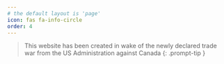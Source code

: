 ```yaml
---
# the default layout is 'page'
icon: fas fa-info-circle
order: 4
---
```


> This website has been created in wake of the newly declared trade war from the US Administration against Canada
{: .prompt-tip }
